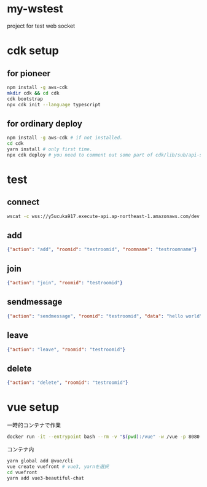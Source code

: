 # my-wstest
project for test web socket

# cdk setup

## for pioneer

```bash
npm install -g aws-cdk
mkdir cdk && cd cdk
cdk bootstrap
npx cdk init --language typescript
```

## for ordinary deploy

```bash
npm install -g aws-cdk # if not installed.
cd cdk
yarn install # only first time.
npx cdk deploy # you need to comment out some part of cdk/lib/sub/api-stack.ts and then, deploy again with uncomment the part.
```

# test

## connect

```bash
wscat -c wss://y5ucuka917.execute-api.ap-northeast-1.amazonaws.com/dev
```

## add

```json
{"action": "add", "roomid": "testroomid", "roomname": "testroomname"}
```

## join

```json
{"action": "join", "roomid": "testroomid"}
```

## sendmessage

```json
{"action": "sendmessage", "roomid": "testroomid", "data": "hello world"}
```

## leave

```json
{"action": "leave", "roomid": "testroomid"}
```

## delete

```json
{"action": "delete", "roomid": "testroomid"}
```

# vue setup

一時的コンテナで作業
```bash
docker run -it --entrypoint bash --rm -v "$(pwd):/vue" -w /vue -p 8080:8080 node:18.7 -c bash
```

コンテナ内
```bash
yarn global add @vue/cli
vue create vuefront # vue3, yarnを選択
cd vuefront
yarn add vue3-beautiful-chat
```